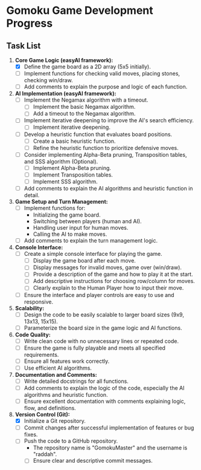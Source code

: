 # Gomoku Game Development Progress

## Task List

1.  **Core Game Logic (easyAI framework):**
    *   [x] Define the game board as a 2D array (5x5 initially).
    *   [ ] Implement functions for checking valid moves, placing stones, checking win/draw.
    *   [ ] Add comments to explain the purpose and logic of each function.
2.  **AI Implementation (easyAI framework):**
    *   [ ] Implement the Negamax algorithm with a timeout.
        *   [ ] Implement the basic Negamax algorithm.
        *   [ ] Add a timeout to the Negamax algorithm.
    *   [ ] Implement iterative deepening to improve the AI's search efficiency.
        *   [ ] Implement iterative deepening.
    *   [ ] Develop a heuristic function that evaluates board positions.
        *   [ ] Create a basic heuristic function.
        *   [ ] Refine the heuristic function to prioritize defensive moves.
    *   [ ] Consider implementing Alpha-Beta pruning, Transposition tables, and SSS algorithm (Optional).
        *   [ ] Implement Alpha-Beta pruning.
        *   [ ] Implement Transposition tables.
        *   [ ] Implement SSS algorithm.
    *   [ ] Add comments to explain the AI algorithms and heuristic function in detail.
3.  **Game Setup and Turn Management:**
    *   [ ] Implement functions for:
        *   Initializing the game board.
        *   Switching between players (human and AI).
        *   Handling user input for human moves.
        *   Calling the AI to make moves.
    *   [ ] Add comments to explain the turn management logic.
4.  **Console Interface:**
    *   [ ] Create a simple console interface for playing the game.
        *   [ ] Display the game board after each move.
        *   [ ] Display messages for invalid moves, game over (win/draw).
        *   [ ] Provide a description of the game and how to play it at the start.
        *   [ ] Add descriptive instructions for choosing row/column for moves.
        *   [ ] Clearly explain to the Human Player how to input their move.
    *   [ ] Ensure the interface and player controls are easy to use and responsive.
5.  **Scalability:**
    *   [ ] Design the code to be easily scalable to larger board sizes (9x9, 13x13, 15x15).
    *   [ ] Parameterize the board size in the game logic and AI functions.
6.  **Code Quality:**
    *   [ ] Write clean code with no unnecessary lines or repeated code.
    *   [ ] Ensure the game is fully playable and meets all specified requirements.
    *   [ ] Ensure all features work correctly.
    *   [ ] Use efficient AI algorithms.
7.  **Documentation and Comments:**
    *   [ ] Write detailed docstrings for all functions.
    *   [ ] Add comments to explain the logic of the code, especially the AI algorithms and heuristic function.
    *   [ ] Ensure excellent documentation with comments explaining logic, flow, and definitions.
8.  **Version Control (Git):**
    *   [x] Initialize a Git repository.
    *   [ ] Commit changes after successful implementation of features or bug fixes.
    *   [ ] Push the code to a GitHub repository.
        *   The repository name is "GomokuMaster" and the username is "raddah".
        *   [ ] Ensure clear and descriptive commit messages.
